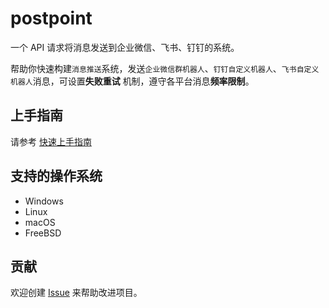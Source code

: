 # postpoint

一个 API 请求将消息发送到企业微信、飞书、钉钉的系统。

帮助你快速构建`消息推送`系统，发送`企业微信群机器人`、`钉钉自定义机器人`、`飞书自定义机器人`消息，可设置**失败重试**
机制，遵守各平台消息**频率限制**。

## 上手指南

请参考 [快速上手指南](https://github.com/lenye/postpoint/tree/main/docs/快速上手指南.md)

## 支持的操作系统

* Windows
* Linux
* macOS
* FreeBSD

## 贡献

欢迎创建 [Issue](https://github.com/lenye/postpoint/issues) 来帮助改进项目。
